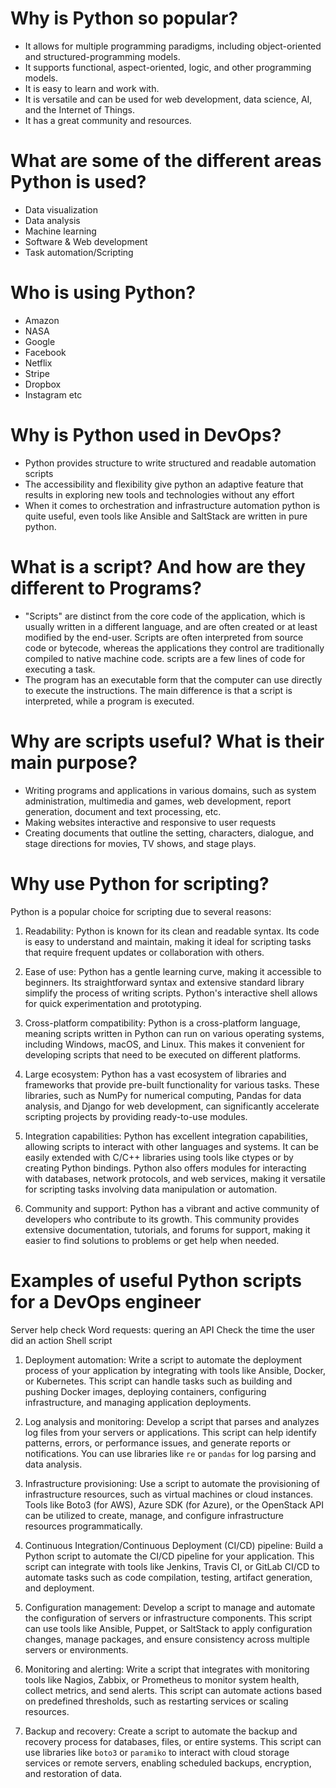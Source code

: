 
# Why is Python so popular? #
- It allows for multiple programming paradigms, including object-oriented and structured-programming models.
- It supports functional, aspect-oriented, logic, and other programming models.
- It is easy to learn and work with.
- It is versatile and can be used for web development, data science, AI, and the Internet of Things.
- It has a great community and resources.

# What are some of the different areas Python is used? #
- Data visualization
- Data analysis
- Machine learning
- Software & Web development
- Task automation/Scripting

# Who is using Python? #
- Amazon
- NASA
- Google
- Facebook
- Netflix
- Stripe
- Dropbox
- Instagram etc


# Why is Python used in DevOps? #
- Python provides structure to write structured and readable automation scripts
- The accessibility and flexibility give python an adaptive feature that results in exploring new tools and technologies without any effort
- When it comes to orchestration and infrastructure automation python is quite useful, even tools like Ansible and SaltStack are written in pure python.

# What is a script? And how are they different to Programs? #
 - "Scripts" are distinct from the core code of the application, which is usually written in a different language, and are often created or at least modified by the end-user.
Scripts are often interpreted from source code or bytecode, whereas the applications they control are traditionally compiled to native machine code.
scripts are a few lines of code for executing a task. 
- The program has an executable form that the computer can use directly to execute the instructions.
The main difference is that a script is interpreted, while a program is executed. 

# Why are scripts useful? What is their main purpose? #
- Writing programs and applications in various domains, such as system administration, multimedia and games, web development, report generation, document and text processing, etc.
- Making websites interactive and responsive to user requests
- Creating documents that outline the setting, characters, dialogue, and stage directions for movies, TV shows, and stage plays. 

# Why use Python for scripting? #
Python is a popular choice for scripting due to several reasons:

1. Readability: Python is known for its clean and readable syntax. Its code is easy to understand and maintain, making it ideal for scripting tasks that require frequent updates or collaboration with others.

2. Ease of use: Python has a gentle learning curve, making it accessible to beginners. Its straightforward syntax and extensive standard library simplify the process of writing scripts. Python's interactive shell allows for quick experimentation and prototyping.

3. Cross-platform compatibility: Python is a cross-platform language, meaning scripts written in Python can run on various operating systems, including Windows, macOS, and Linux. This makes it convenient for developing scripts that need to be executed on different platforms.

4. Large ecosystem: Python has a vast ecosystem of libraries and frameworks that provide pre-built functionality for various tasks. These libraries, such as NumPy for numerical computing, Pandas for data analysis, and Django for web development, can significantly accelerate scripting projects by providing ready-to-use modules.

5. Integration capabilities: Python has excellent integration capabilities, allowing scripts to interact with other languages and systems. It can be easily extended with C/C++ libraries using tools like ctypes or by creating Python bindings. Python also offers modules for interacting with databases, network protocols, and web services, making it versatile for scripting tasks involving data manipulation or automation.

6. Community and support: Python has a vibrant and active community of developers who contribute to its growth. This community provides extensive documentation, tutorials, and forums for support, making it easier to find solutions to problems or get help when needed.

#  Examples of useful Python scripts for a DevOps engineer #
Server help check
Word requests: quering an API 
Check the time the user did an action
Shell script
1. Deployment automation: Write a script to automate the deployment process of your application by integrating with tools like Ansible, Docker, or Kubernetes. This script can handle tasks such as building and pushing Docker images, deploying containers, configuring infrastructure, and managing application deployments.

2. Log analysis and monitoring: Develop a script that parses and analyzes log files from your servers or applications. This script can help identify patterns, errors, or performance issues, and generate reports or notifications. You can use libraries like `re` or `pandas` for log parsing and data analysis.

3. Infrastructure provisioning: Use a script to automate the provisioning of infrastructure resources, such as virtual machines or cloud instances. Tools like Boto3 (for AWS), Azure SDK (for Azure), or the OpenStack API can be utilized to create, manage, and configure infrastructure resources programmatically.

4. Continuous Integration/Continuous Deployment (CI/CD) pipeline: Build a Python script to automate the CI/CD pipeline for your application. This script can integrate with tools like Jenkins, Travis CI, or GitLab CI/CD to automate tasks such as code compilation, testing, artifact generation, and deployment.

5. Configuration management: Develop a script to manage and automate the configuration of servers or infrastructure components. This script can use tools like Ansible, Puppet, or SaltStack to apply configuration changes, manage packages, and ensure consistency across multiple servers or environments.

6. Monitoring and alerting: Write a script that integrates with monitoring tools like Nagios, Zabbix, or Prometheus to monitor system health, collect metrics, and send alerts. This script can automate actions based on predefined thresholds, such as restarting services or scaling resources.

7. Backup and recovery: Create a script to automate the backup and recovery process for databases, files, or entire systems. This script can use libraries like `boto3` or `paramiko` to interact with cloud storage services or remote servers, enabling scheduled backups, encryption, and restoration of data.


